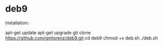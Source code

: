# deb9


installation:

apt-get update
apt-get upgrade
git clone https://github.com/gmlorenz/deb9.git
cd deb9
chmod +x deb.sh
./deb.sh
